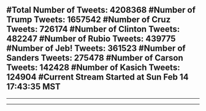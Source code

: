 #Total Number of Tweets: 4208368 
#Number of Trump Tweets: 1657542
#Number of Cruz Tweets: 726174
#Number of Clinton Tweets: 482247
#Number of Rubio Tweets: 439775
#Number of Jeb! Tweets: 361523
#Number of Sanders Tweets: 275478
#Number of Carson Tweets: 142428
#Number of Kasich Tweets: 124904
#Current Stream Started at Sun Feb 14 17:43:35 MST
---
---
---
